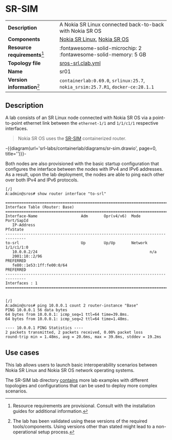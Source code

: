 # SR-SIM

|                               |                                                                                  |
| ----------------------------- | -------------------------------------------------------------------------------- |
| **Description**               | A Nokia SR Linux connected back-to-back with Nokia SR OS                         |
| **Components**                | [Nokia SR Linux][srl], [Nokia SR OS][sros]                                       |
| **Resource requirements**[^1] | :fontawesome-solid-microchip: 2 <br/>:fontawesome-solid-memory: 5 GB             |
| **Topology file**             | [sros-srl.clab.yml][topofile]                                                    |
| **Name**                      | sr01                                                                             |
| **Version information**[^2]   | `containerlab:0.69.0`, `srlinux:25.7`, `nokia_srsim:25.7.R1`, `docker-ce:28.1.1` |

## Description

A lab consists of an SR Linux node connected with Nokia SR OS via a point-to-point ethernet link between the `ethernet-1/1` and `1/1/c1/1` respective interfaces.

> Nokia SR OS uses the [SR-SIM](../manual/kinds/sros.md) containerized router.

-{{diagram(url='srl-labs/containerlab/diagrams/sr-sim.drawio', page=0, title='')}}-

Both nodes are also provisioned with the basic startup configuration that configures the interface between the nodes with IPv4 and IPv6 addresses. As a result, upon the lab deployment, the nodes are able to ping each other over both IPv4 and IPv6 protocols.

```srl
[/]
A:admin@sros# show router interface "to-srl" 

===============================================================================
Interface Table (Router: Base)
===============================================================================
Interface-Name                   Adm       Opr(v4/v6)  Mode    Port/SapId
   IP-Address                                                  PfxState
-------------------------------------------------------------------------------
to-srl                           Up        Up/Up       Network 1/1/c1/1:0
   10.0.0.2/24                                                 n/a
   2001:10::2/96                                               PREFERRED
   fe80::1e53:1ff:fe00:0/64                                    PREFERRED
-------------------------------------------------------------------------------
Interfaces : 1
===============================================================================


[/]
A:admin@sros# ping 10.0.0.1 count 2 router-instance "Base" 
PING 10.0.0.1 56 data bytes
64 bytes from 10.0.0.1: icmp_seq=1 ttl=64 time=39.8ms.
64 bytes from 10.0.0.1: icmp_seq=2 ttl=64 time=1.48ms.

---- 10.0.0.1 PING Statistics ----
2 packets transmitted, 2 packets received, 0.00% packet loss
round-trip min = 1.48ms, avg = 20.6ms, max = 39.8ms, stddev = 19.2ms
```

## Use cases

This lab allows users to launch basic interoperability scenarios between Nokia SR Linux and Nokia SR OS network operating systems.

The SR-SIM lab directory [contains](https://github.com/srl-labs/containerlab/tree/main/lab-examples/sr-sim) more lab examples with different topologies and configurations that can be used to deploy more complex scenarios.

[srl]: https://www.nokia.com/networks/products/service-router-linux-NOS/
[sros]: https://www.nokia.com/networks/products/service-router-operating-system/
[topofile]: https://github.com/srl-labs/containerlab/tree/main/lab-examples/sr-sim/sros-srl.clab.yml

[^1]: Resource requirements are provisional. Consult with the installation guides for additional information.
[^2]: The lab has been validated using these versions of the required tools/components. Using versions other than stated might lead to a non-operational setup process.

<script type="text/javascript" src="https://viewer.diagrams.net/js/viewer-static.min.js" async></script>
